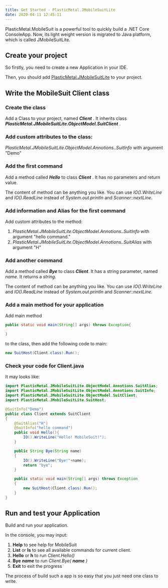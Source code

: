 ```yaml
---
title: Get Started - PlasticMetal.JMobileSuitLite
date: 2020-04-11 12:45:11
---
```



PlasticMetal.MobileSuit is a powerful tool to quickly build a .NET Core ConsoleApp. 
Now, its light weight version is migrated to Java platform, which is called JMobileSuitLite.

## Create your project

So firstly, you need to create a new Application in your IDE. 

Then, you should add [PlasticMetal.JMobileSuitLite](https://search.maven.org/artifact/io.github.plastic-metal/JMobileSuitLite) to your project.

## Write the MobileSuit Client class

### Create the class

Add a Class to your project, named ***Client*** . It inherits class ***PlasticMetal.JMobileSuitLite.ObjectModel.SuitClient*** .

### Add custom attributes to the class:

*PlasticMetal.JMobileSuitLite.ObjectModel.Annotions..SuitInfo* with argument "Demo"

### Add the first command

Add a method called ***Hello*** to class ***Client*** . It has no parameters and return value.

The content of method can be anything you like. You can use *IO().WriteLine* and *IO().ReadLine* instead of *System.out.println* and *Scanner::nextLine*.

### Add information and Alias for the first command

Add custom attributes to the method:

1. *PlasticMetal.JMobileSuitLite.ObjectModel.Annotions..SuitInfo* with argument "hello command."
2. *PlasticMetal.JMobileSuitLite.ObjectModel.Annotions..SuitAlias* with argument "H"

### Add another command

Add a method called ***Bye*** to class ***Client***. It has a string parameter, named *name*. It returns a *string*.

The content of method can be anything you like. You can use *IO().WriteLine* and *IO().ReadLine* instead of *System.out.println* and *Scanner::nextLine*.

### Add a main method for your application

Add main method

``` java
public static void main(String[] args) throws Exception{

}
```

to the class, then add the following code to main:

``` java
new SuitHost(Client.class).Run();
```

### Check your code for Client.java

It may looks like:

``` java
import PlasticMetal.JMobileSuitLite.ObjectModel.Annotions.SuitAlias;
import PlasticMetal.JMobileSuitLite.ObjectModel.Annotions.SuitInfo;
import PlasticMetal.JMobileSuitLite.ObjectModel.SuitClient;
import PlasticMetal.JMobileSuitLite.SuitHost;

@SuitInfo("Demo")
public class Client extends SuitClient
{
    @SuitAlias("H")
    @SuitInfo("hello command")
    public void Hello(){
        IO().WriteLine("Hello! MobileSuit!");
    }

    public String Bye(String name)
    {
        IO().WriteLine("Bye!"+name);
        return "bye";
    }

    public static void main(String[] args) throws Exception
    {
        new SuitHost(Client.class).Run();
    }
}

```


## Run and test your Application

Build and run your application.

In the console, you may input:

1. **Help** to see help for MobileSuit
2. **List** or **ls** to see all available commands for current client.
3. **Hello** or **h** to run *Client.Hello()*
4. **Bye** ***name*** to run *Client.Bye(* ***name*** *)*
5. **Exit** to exit the progress

The process of build such a app is so easy that you just need one class to write.